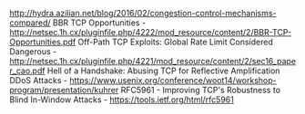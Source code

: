 http://hydra.azilian.net/blog/2016/02/congestion-control-mechanisms-compared/
BBR TCP Opportunities - http://netsec.1h.cx/pluginfile.php/4222/mod_resource/content/2/BBR-TCP-Opportunities.pdf
Off-Path TCP Exploits: Global Rate Limit Considered Dangerous - http://netsec.1h.cx/pluginfile.php/4221/mod_resource/content/2/sec16_paper_cao.pdf
Hell of a Handshake: Abusing TCP for Reflective Amplification DDoS Attacks  - https://www.usenix.org/conference/woot14/workshop-program/presentation/kuhrer
RFC5961 - Improving TCP's Robustness to Blind In-Window Attacks - https://tools.ietf.org/html/rfc5961


